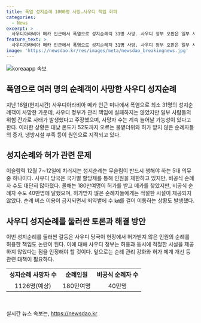 ```yaml
---
title: 폭염 성지순례 1000명 사망…사우디 책임 회피
categories:
  - News
excerpt: >
  사우디아라비아 메카 인근에서 폭염으로 성지순례객 31명 사망. 사우디 정부 오판은 일부 사람들의 책임 입장. 올해 성지순례로 1126명 사망, WSJ는 1170명 추산. 순례 기간 불볕더위로 허가 받지 않은 순례자들 몰려들어 적절한 시설 이용 못해 사망자 수 예상. 국가별 할당제로 제한하나 비공식 순례자 수 증가. 허가받지 못한 순례자들에게 적절한 시설 제공되지 않음. 올해 사망자 중 절반 이상은 이집트 국적. (150자)
feature_text: >
  사우디아라비아 메카 인근에서 폭염으로 성지순례객 31명 사망. 사우디 정부 오판은 일부 사람들의 책임 입장. 올해 성지순례로 1126명 사망, WSJ는 1170명 추산. 순례 기간 불볕더위로 허가 받지 않은 순례자들 몰려들어 적절한 시설 이용 못해 사망자 수 예상. 국가별 할당제로 제한하나 비공식 순례자 수 증가. 허가받지 못한 순례자들에게 적절한 시설 제공되지 않음. 올해 사망자 중 절반 이상은 이집트 국적. (150자)
image: 'https://newsdao.kr/res/images/meta/newsdao_breakingnews.jpg'
---
```


<p><img src="https://newsdao.kr/res/images/meta/newsdao_breakingnews.jpg" alt="koreaapp 속보" /></p>

<h2 data-ke-size="size26">폭염으로 여러 명의 순례객이 사망한 사우디 성지순례</h2>

<p data-ke-size="size16">지난 16일(현지시간) 사우디아라비아 메카 인근 미나에서 폭염으로 최소 31명의 성지순례객이 사망한 가운데, 사우디 정부가 관리 책임에 실패하지는 않았지만 일부 사람들의 위험 간과로 사태가 발생했다고 주장했으며, 사망자 수는 계속 늘어날 가능성이 있다고 한다. 이러한 상황은 대낮 온도가 52도까지 오르는 불볕더위와 허가 받지 않은 순례자들의 증가, 냉방시설 부족 등이 원인으로 지적되고 있다.</p>

<h2 data-ke-size="size26">성지순례와 허가 관련 문제</h2>

<p data-ke-size="size16">이슬람력 12월 7∼12일에 치러지는 성지순례는 무슬림이 반드시 행해야 하는 5대 의무 중 하나이다. 사우디 당국은 국가별 할당제를 통해 인원을 제한하고 있지만, 비공식 순례자 수도 대단히 많아졌다. 올해는 180만여명이 허가를 받고 메카를 찾았지만, 비공식 순례자 수도 40만명에 달했으며, 허가받지 않은 순례자들에게는 적절한 시설이 제공되지 않았다. 순례 버스 이용이 금지되면서 뙤약볕에 수 ㎞를 걸어 이동하는 상황도 발생했다.</p>

<h2 data-ke-size="size26">사우디 성지순례를 둘러싼 토론과 해결 방안</h2>

<p data-ke-size="size16">이번 성지순례를 둘러싼 갈등은 사우디 당국이 현장에서 허가받지 않은 인원의 순례를 허용한 책임도 논란이 된다. 이에 대해 사우디 정부는 허용과 동시에 적절한 시설을 제공하지 않았다는 점을 인정해야 할 것이다. 앞으로는 순례 관리 강화와 허가 체계 개선 등 관련 대책이 필요하다.</p>

<table>
    <tr>
        <td style="text-align: center; height: 17px;"><b>성지순례 사망자 수</b></td>
        <td style="text-align: center; height: 17px;"><b>순례인원</b></td>
        <td style="text-align: center; height: 17px;"><b>비공식 순례자 수</b></td>
    </tr>
    <tr>
        <td style="text-align: center; height: 17px;">1126명(예상)</td>
        <td style="text-align: center; height: 17px;">180만여명</td>
        <td style="text-align: center; height: 17px;">40만명</td>
    </tr>
</table>

<p data-ke-size="size16">&nbsp;</p>
실시간 뉴스 속보는, <a href="https://newsdao.kr" rel="dofollow">https://newsdao.kr</a>


